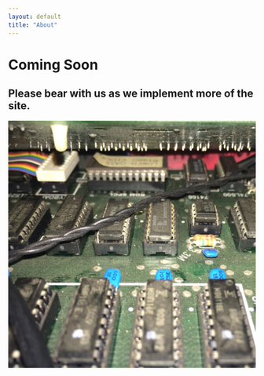 ```yaml
---
layout: default
title: "About"
---
```


# Coming Soon

## Please bear with us as we implement more of the site.

![Test](/assets/images/AIIPCB.jpg)